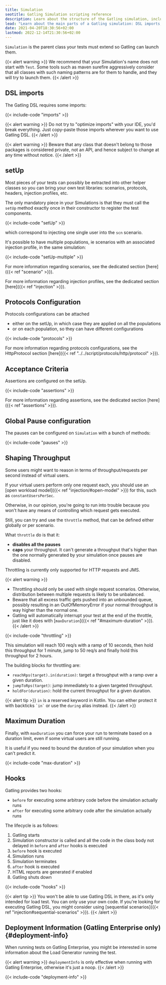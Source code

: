 ```yaml
---
title: Simulation
seotitle: Gatling Simulation scripting reference
description: Learn about the structure of the Gatling simulation, including required imports, protocol configuration and setUp.
lead: "Learn about the main parts of a Gatling simulation: DSL imports, scenario definitions, simulation definitions, hooks."
date: 2021-04-20T18:30:56+02:00
lastmod: 2022-12-14T21:30:56+02:00
---
```


`Simulation` is the parent class your tests must extend so Gatling can launch them.

{{< alert warning >}}
We recommend that your Simulation's name does not start with `Test`.
Some tools such as maven surefire aggressively consider that all classes with such naming patterns are for them to handle, and they will try to launch them.
{{< /alert >}}

## DSL imports

The Gatling DSL requires some imports:

{{< include-code "imports" >}}

{{< alert warning >}}
Do not try to "optimize imports" with your IDE, you'd break everything.
Just copy-paste those imports wherever you want to use Gatling DSL.
{{< /alert >}}

{{< alert warning >}}
Beware that any class that doesn't belong to those packages is considered private, not an API, and hence subject to change at any time without notice.
{{< /alert >}}

## setUp

Most pieces of your tests can possibly be extracted into other helper classes so you can bring your own test libraries: scenarios, protocols, headers, injection profiles, etc.

The only mandatory piece in your Simulations is that they must call the `setUp` method exactly once in their constructor to register the test components.

{{< include-code "setUp" >}}

which correspond to injecting one single user into the `scn` scenario.

It's possible to have multiple populations, ie scenarios with an associated injection profile, in the same simulation:

{{< include-code "setUp-multiple" >}}

For more information regarding scenarios, see the dedicated section [here]({{< ref "scenario" >}}).

For more information regarding injection profiles, see the dedicated section [here]({{< ref "injection" >}}).

## Protocols Configuration

Protocols configurations can be attached
* either on the setUp, in which case they are applied on all the populations
* or on each population, so they can have different configurations

{{< include-code "protocols" >}}

For more information regarding protocols configurations, see the HttpProtocol section [here]({{< ref "../../script/protocols/http/protocol" >}}).

## Acceptance Criteria

Assertions are configured on the setUp.

{{< include-code "assertions" >}}

For more information regarding assertions, see the dedicated section [here]({{< ref "assertions" >}}).

## Global Pause configuration

The pauses can be configured on `Simulation` with a bunch of methods:

{{< include-code "pauses" >}}

## Shaping Throughput

Some users might want to reason in terms of throughput/requests per second instead of virtual users.

If your virtual users perform only one request each, you should use an [open workload model]({{< ref "injection/#open-model" >}}) for this, such as `constantUsersPerSec`.

Otherwise, in our opinion, you're going to run into trouble because you won't have any means of controlling which request gets executed.

Still, you can try and use the `throttle` method, that can be defined either globally or per scenario.

What `throttle` do is that it:
* **disables all the pauses**
* **caps** your throughput. It can't generate a throughput that's higher than the one normally generated by your simulation once pauses are disabled.

Throttling is currently only supported for HTTP requests and JMS.

{{< alert warning >}}
* Throttling should only be used with single request scenarios. Otherwise, distribution between multiple requests is likely to be unbalanced.
* Beware that all excess traffic gets pushed into an unbounded queue, possibly resulting in an OutOfMemoryError if your normal throughput is way higher than the normal one.
* Gatling will automatically interrupt your test at the end of the throttle, just like it does with [`maxDuration`]({{< ref "#maximum-duration" >}}).
{{< /alert >}}

{{< include-code "throttling" >}}

This simulation will reach 100 req/s with a ramp of 10 seconds, then hold this throughput for 1 minute, jump to 50 req/s and finally hold this throughput for 2 hours.

The building blocks for throttling are:

* `reachRps(target).in(duration)`: target a throughput with a ramp over a given duration.
* `jumpToRps(target)`: jump immediately to a given targeted throughput.
* `holdFor(duration)`: hold the current throughput for a given duration.

{{< alert tip >}}
`in` is a reserved keyword in Kotlin.
You can either protect it with backticks `` `in` `` or use the `during` alias instead.
{{< /alert >}}

## Maximum Duration

Finally, with `maxDuration` you can force your run to terminate based on a duration limit, even if some virtual users are still running.

It is useful if you need to bound the duration of your simulation when you can't predict it.

{{< include-code "max-duration" >}}

## Hooks

Gatling provides two hooks:

* `before` for executing some arbitrary code before the simulation actually runs
* `after` for executing some arbitrary code after the simulation actually runs

The lifecycle is as follows:

1. Gatling starts
2. Simulation constructor is called and all the code in the class body not delayed in `before` and `after` hooks is executed
3. `before` hook is executed
4. Simulation runs
5. Simulation terminates
6. `after` hook is executed
7. HTML reports are generated if enabled
8. Gatling shuts down

{{< include-code "hooks" >}}

{{< alert tip >}}
You won't be able to use Gatling DSL in there, as it's only intended for load test. You can only use your own code.
If you're looking for executing Gatling DSL, you might consider using [sequential scenarios]({{< ref "injection#sequential-scenarios" >}}).
{{< /alert >}}

## Deployment Information (Gatling Enterprise only) {#deployment-info}

When running tests on Gatling Enterprise, you might be interested in some information about the Load Generator running the test.

{{< alert warning >}}
`deploymentInfo` is only effective when running with Gatling Enterprise, otherwise it's just a noop.
{{< /alert >}}

{{< include-code "deployment-info" >}}

